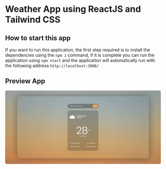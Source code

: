 # Weather App using ReactJS and Tailwind CSS


## How to start this app

If you want to run this application, the first step required is to install the dependencies using the `npm i` command, if it is complete you can run the application using `npm start` and the application will automatically run with the following address `http://localhost:3000/`


## Preview App
![preview img](/preview.png)
